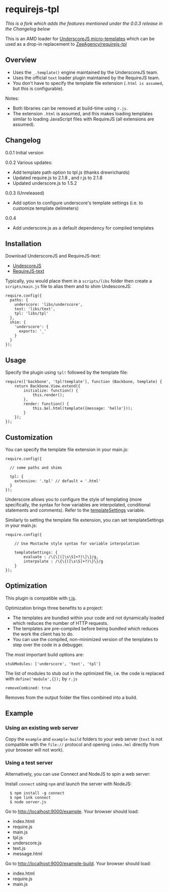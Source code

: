 requirejs-tpl
=============

*This is a fork which adds the features mentioned under the 0.0.3 release in the Changelog below*

This is an AMD loader for [UnderscoreJS micro-templates](http://underscorejs.org/#template) which can be used as a drop-in replacement to [ZeeAgency/requirejs-tpl](http://github.com/ZeeAgency/requirejs-tpl)

## Overview

- Uses the ``_.template()`` engine maintained by the UnderscoreJS team.
- Uses the official ``text`` loader plugin maintained by the RequireJS team.
- You don't have to specify the template file extension (``.html is assumed``, but this is configurable).

Notes:

- Both libraries can be removed at build-time using ``r.js``.
- The extension ``.html`` is assumed, and this makes loading templates similar to loading JavaScript files with RequireJS (all extensions are assumed).

## Changelog

0.0.1 Initial version

0.0.2 Various updates:
- Add template path option to tpl.js (thanks drewrichards)
- Updated require.js to 2.1.8 , and r.js to 2.1.8
- Updated underscore.js to 1.5.2

0.0.3 (Unreleased)
- Add option to configure underscore's template settings (i.e. to customize template delimeters)

0.0.4
- Add underscore.js as a default dependency for compiled templates

## Installation

Download UnderscoreJS and RequireJS-text:

- [UndescoreJS](http://underscorejs.org)
- [RequireJS-text](http://requirejs.org/docs/download.html#text)

Typically, you would place them in a ``scripts/libs`` folder then create a ``scripts/main.js`` file to alias them and to shim UndescoreJS:

```
require.config({
  paths: {
    underscore: 'libs/underscore',
    text: 'libs/text',
    tpl: 'libs/tpl'
  },
  shim: {
    'underscore': {
      exports: '_'
    }
  }
});
```
## Usage

Specify the plugin using ``tpl!`` followed by the template file:

```
require(['backbone', 'tpl!template'], function (Backbone, template) {
    return Backbone.View.extend({
        initialize: function() {
            this.render();
        },
        render: function() {
            this.$el.html(template({message: 'hello'}));
        }
    });
});
```
## Customization

You can specify the template file extension in your main.js:

```
require.config({

  // some paths and shims

  tpl: {
    extension: '.tpl' // default = '.html'
  }
});
```

Underscore allows you to configure the style of templating (more specifically,
the syntax for how variables are interpolated, conditional statements and
comments).  Refer to the [templateSettings](http://underscorejs.org/#template) variable.

Similarly to setting the template file extension, you can set
templateSettings in your main.js:

```
require.config({

    // Use Mustache style syntax for variable interpolation

    templateSettings: {
        evaluate : /\{\[([\s\S]+?)\]\}/g,
        interpolate : /\{\{([\s\S]+?)\}\}/g
    }
});
```

## Optimization

This plugin is compatible with [r.js](http://requirejs.org/docs/optimization.html).

Optimization brings three benefits to a project:

- The templates are bundled within your code and not dynamically loaded which reduces the number of HTTP requests.
- The templates are pre-compiled before being bundled which reduces the work the client has to do.
- You can use the compiled, non-minimized version of the templates to step over the code in a debugger.

The most important build options are:

```stubModules: ['underscore', 'text', 'tpl']```

The list of modules to stub out in the optimized file, i.e. the code is replaced with ``define('module',{});`` by ``r.js``

```removeCombined: true```

Removes from the output folder the files combined into a build.

## Example

### Using an existing web server

Copy the ``example`` and ``example-build`` folders to your web server (``text`` is not compatible with the ``file://`` protocol and opening ``index.hml`` directly from your browser will not work).

### Using a test server

Alternatively, you can use Connect and NodeJS to spin a web server:

Install ``connect`` using ``npm`` and launch the server with NodeJS:

```
  $ npm install -g connect
  $ npm link connect
  $ node server.js
```

Go to [http://localhost:9000/example](http://localhost:9000/example). Your browser should load:

- index.html
- require.js
- main.js
- tpl.js
- underscore.js
- text.js
- message.html

Go to [http://localhost:9000/example-build](http://localhost:9000/example-build). Your browser should load:

- index.html
- require.js
- main.js







